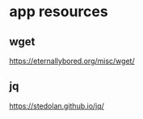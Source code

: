 # app resources

## wget

https://eternallybored.org/misc/wget/

## jq

https://stedolan.github.io/jq/